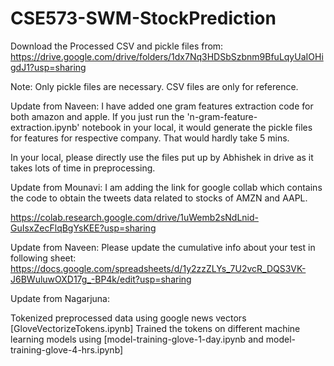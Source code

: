 # CSE573-SWM-StockPrediction
Download the Processed CSV and pickle files from: 
https://drive.google.com/drive/folders/1dx7Nq3HDSbSzbnm9BfuLqyUaIOHigdJ1?usp=sharing

Note: Only pickle files are necessary. CSV files are only for reference.

Update from Naveen: I have added one gram features extraction code for both amazon and apple. 
If you just run the 'n-gram-feature-extraction.ipynb' notebook in your local, it would generate the pickle files for features for respective company. That would hardly take 5 mins.

In your local, please directly use the files put up by Abhishek in drive as it takes lots of time in preprocessing.  

Update from Mounavi:
I am adding the link for google collab which contains the code to obtain the tweets data related to stocks of AMZN and AAPL.

https://colab.research.google.com/drive/1uWemb2sNdLnid-GuIsxZecFlqBgYsKEE?usp=sharing

Update from Naveen:
Please update the cumulative info about your test in following sheet: 
https://docs.google.com/spreadsheets/d/1y2zzZLYs_7U2vcR_DQS3VK-J6BWuluwOXD17g_-BP4k/edit?usp=sharing

Update from Nagarjuna:

Tokenized preprocessed data using google news vectors [GloveVectorizeTokens.ipynb]
Trained the tokens on different machine learning models using [model-training-glove-1-day.ipynb and model-training-glove-4-hrs.ipynb]
